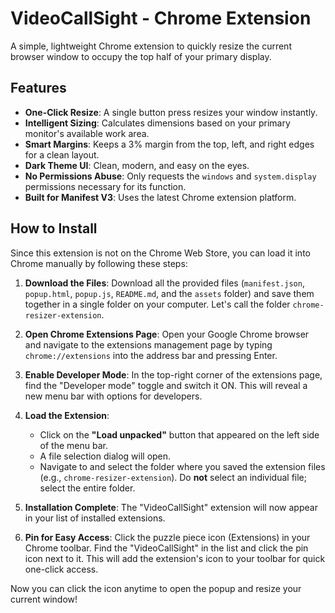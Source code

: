 # VideoCallSight - Chrome Extension

A simple, lightweight Chrome extension to quickly resize the current browser window to occupy the top half of your primary display.

## Features

-   **One-Click Resize**: A single button press resizes your window instantly.
-   **Intelligent Sizing**: Calculates dimensions based on your primary monitor's available work area.
-   **Smart Margins**: Keeps a 3% margin from the top, left, and right edges for a clean layout.
-   **Dark Theme UI**: Clean, modern, and easy on the eyes.
-   **No Permissions Abuse**: Only requests the `windows` and `system.display` permissions necessary for its function.
-   **Built for Manifest V3**: Uses the latest Chrome extension platform.

## How to Install

Since this extension is not on the Chrome Web Store, you can load it into Chrome manually by following these steps:

1.  **Download the Files**: Download all the provided files (`manifest.json`, `popup.html`, `popup.js`, `README.md`, and the `assets` folder) and save them together in a single folder on your computer. Let's call the folder `chrome-resizer-extension`.

2.  **Open Chrome Extensions Page**: Open your Google Chrome browser and navigate to the extensions management page by typing `chrome://extensions` into the address bar and pressing Enter.

3.  **Enable Developer Mode**: In the top-right corner of the extensions page, find the "Developer mode" toggle and switch it ON. This will reveal a new menu bar with options for developers.

    

4.  **Load the Extension**:
    -   Click on the **"Load unpacked"** button that appeared on the left side of the menu bar.
    -   A file selection dialog will open.
    -   Navigate to and select the folder where you saved the extension files (e.g., `chrome-resizer-extension`). Do **not** select an individual file; select the entire folder.

5.  **Installation Complete**: The "VideoCallSight" extension will now appear in your list of installed extensions.

6.  **Pin for Easy Access**: Click the puzzle piece icon (Extensions) in your Chrome toolbar. Find the "VideoCallSight" in the list and click the pin icon next to it. This will add the extension's icon to your toolbar for quick one-click access.

Now you can click the icon anytime to open the popup and resize your current window!
